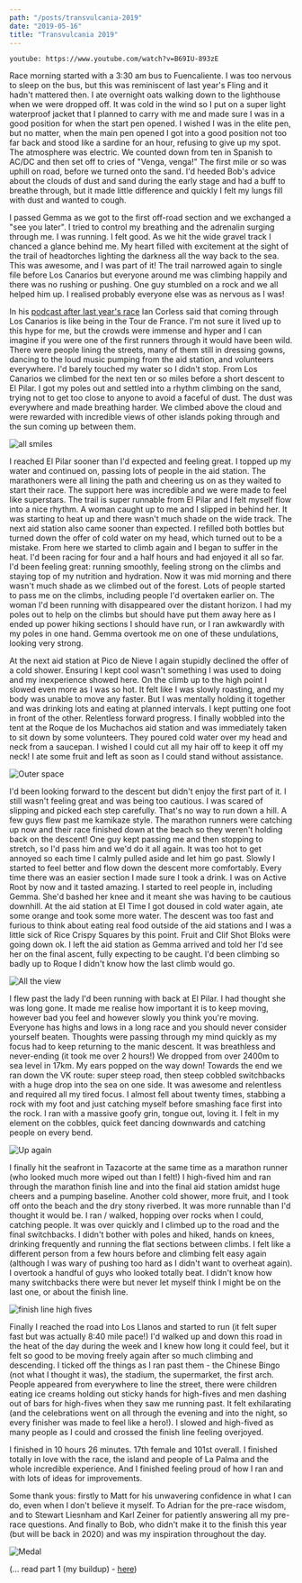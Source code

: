 ```yaml
---
path: "/posts/transvulcania-2019"
date: "2019-05-16"
title: "Transvulcania 2019"
---
```


`youtube: https://www.youtube.com/watch?v=B69IU-893zE`

<!-- end -->
Race morning started with a 3:30 am bus to Fuencaliente. I was too nervous to sleep on the bus, but this was reminiscent of last year's Fling and it hadn't mattered then. I ate overnight oats walking down to the lighthouse when we were dropped off. It was cold in the wind so I put on a super light waterproof jacket that I planned to carry with me and made sure I was in a good position for when the start pen opened. I wished I was in the elite pen, but no matter, when the main pen opened I got into a good position not too far back and stood like a sardine for an hour, refusing to give up my spot. The atmosphere was electric. We counted down from ten in Spanish to AC/DC and then set off to cries of "Venga, venga!" The first mile or so was uphill on road, before we turned onto the sand. I'd heeded Bob's advice about the clouds of dust and sand during the early stage and had a buff to breathe through, but it made little difference and quickly I felt my lungs fill with dust and wanted to cough.

I passed Gemma as we got to the first off-road section and we exchanged a "see you later". I tried to control my breathing and the adrenalin surging through me. I was running. I felt good. As we hit the wide gravel track I chanced a glance behind me. My heart filled with excitement at the sight of the trail of headtorches lighting the darkness all the way back to the sea. This was awesome, and I was part of it! The trail narrowed again to single file before Los Canarios but everyone around me was climbing happily and there was no rushing or pushing. One guy stumbled on a rock and we all helped him up. I realised probably everyone else was as nervous as I was!

In his [podcast after last year's race](https://iancorless.org/2018/05/24/episode-156-kelly-wolfe-brittany-peterson-and-alex-kurt/) Ian Corless said that coming through Los Canarios is like being in the Tour de France. I'm not sure it lived up to this hype for me, but the crowds were immense and hyper and I can imagine if you were one of the first runners through it would have been wild. There were people lining the streets, many of them still in dressing gowns, dancing to the loud music pumping from the aid station, and volunteers everywhere. I'd barely touched my water so I didn't stop. From Los Canarios we climbed for the next ten or so miles before a short descent to El Pilar. I got my poles out and settled into a rhythm climbing on the sand, trying not to get too close to anyone to avoid a faceful of dust. The dust was everywhere and made breathing harder. We climbed above the cloud and were rewarded with incredible views of other islands poking through and the sun coming up between them.

<div class="inline-image-left">
    <img src="../images/transvulcania-2019/smiles.jpg" alt="all smiles" />

I reached El Pilar sooner than I'd expected and feeling great. I topped up my water and continued on, passing lots of people in the aid station. The marathoners were all lining the path and cheering us on as they waited to start their race. The support here was incredible and we were made to feel like superstars. The trail is super runnable from El Pilar and I felt myself flow into a nice rhythm. A woman caught up to me and I slipped in behind her. It was starting to heat up and there wasn't much shade on the wide track. The next aid station also came sooner than expected. I refilled both bottles but turned down the offer of cold water on my head, which turned out to be a mistake. From here we started to climb again and I began to suffer in the heat. I'd been racing for four and a half hours and had enjoyed it all so far. I'd been feeling great: running smoothly, feeling strong on the climbs and  staying top of my nutrition and hydration. Now it was mid morning and there wasn't much shade as we climbed out of the forest. Lots of people started to pass me on the climbs, including people I'd overtaken earlier on. The woman I'd been running with disappeared over the distant horizon. I had my poles out to help on the climbs but should have put them away here as I ended up power hiking sections I should have run, or I ran awkwardly with my poles in one hand. Gemma overtook me on one of these undulations, looking very strong.

At the next aid station at Pico de Nieve I again stupidly declined the offer of a cold shower. Ensuring I kept cool wasn't something I was used to doing and my inexperience showed here. On the climb up to the high point I slowed even more as I was so hot. It felt like I was slowly roasting, and my body was unable to move any faster. But I was mentally holding it together and was drinking lots and eating at planned intervals. I kept putting one foot in front of the other. Relentless forward progress. I finally wobbled into the tent at the Roque de los Muchachos aid station and was immediately taken to sit down by some volunteers. They poured cold water over my head and neck from a saucepan. I wished I could cut all my hair off to keep it off my neck! I ate some fruit and left as soon as I could stand without assistance.

![Outer space](../images/transvulcania-2019/outer-space.jpg)

I'd been looking forward to the descent but didn't enjoy the first part of it. I still wasn't feeling great and was being too cautious. I was scared of slipping and picked each step carefully. That's no way to run down a hill. A few guys flew past me kamikaze style. The marathon runners were catching up now and their race finished down at the beach so they weren't holding back on the descent! One guy kept passing me and then stopping to stretch, so I'd pass him and we'd do it all again. It was too hot to get annoyed so each time I calmly pulled aside and let him go past. Slowly I started to feel better and flow down the descent more comfortably. Every time there was an easier section I made sure I took a drink. I was on Active Root by now and it tasted amazing. I started to reel people in, including Gemma. She'd bashed her knee and it meant she was having to be cautious downhill. At the aid station at El Time I got doused in cold water again, ate some orange and took some more water. The descent was too fast and furious to think about eating real food outside of the aid stations and I was a little sick of Rice Crispy Squares by this point. Fruit and Clif Shot Bloks were going down ok. I left the aid station as Gemma arrived and told her I'd see her on the final ascent, fully expecting to be caught. I'd been climbing so badly up to Roque I didn't know how the last climb would go.

![All the view](../images/transvulcania-2019/all-the-view.jpg)

I flew past the lady I'd been running with back at El Pilar. I had thought she was long gone. It made me realise how important it is to keep moving, however bad you feel and however slowly you think you're moving. Everyone has highs and lows in a long race and you should never consider yourself beaten. Thoughts were passing through my mind quickly as my focus had to keep returning to the manic descent. It was breathless and never-ending (it took me over 2 hours!) We dropped from over 2400m to sea level in 17km. My ears popped on the way down! Towards the end we ran down the VK route: super steep road, then steep cobbled switchbacks with a huge drop into the sea on one side. It was awesome and relentless and required all my tired focus. I almost fell about twenty times, stabbing a rock with my foot and just catching myself before smashing face first into the rock. I ran with a massive goofy grin, tongue out, loving it. I felt in my element on the cobbles, quick feet dancing downwards and catching people on every bend.

<div class="inline-image-right">
    <img src="../images/transvulcania-2019/back-up.jpg" alt="Up again" />
</div>

I finally hit the seafront in Tazacorte at the same time as a marathon runner (who looked much more wiped out than I felt!) I high-fived him and ran through the marathon finish line and into the final aid station amidst huge cheers and a pumping baseline. Another cold shower, more fruit, and I took off onto the beach and the dry stony riverbed. It was more runnable than I'd thought it would be. I ran / walked, hopping over rocks when I could, catching people. It was over quickly and I climbed up to the road and the final switchbacks. I didn't bother with poles and hiked, hands on knees, drinking frequently and running the flat sections between climbs. I felt like a different person from a few hours before and climbing felt easy again (although I was wary of pushing too hard as I didn't want to overheat again).  I overtook a handful of guys who looked totally beat. I didn't know how many switchbacks there were but never let myself think I might be on the last one, or about the finish line.

<div class="inline-image-left">
    <img src="../images/transvulcania-2019/high-fives.jpg" alt="finish line high fives" />
</div>

Finally I reached the road into Los Llanos and started to run (it felt super fast but was actually 8:40 mile pace!) I'd walked up and down this road in the heat of the day during the week and I knew how long it could feel, but it felt so good to be moving freely again after so much climbing and descending. I ticked off the things as I ran past them - the Chinese Bingo (not what I thought it was), the stadium, the supermarket, the first arch. People appeared from everywhere to line the street, there were children eating ice creams holding out sticky hands for high-fives and men dashing out of bars for high-fives when they saw me running past. It felt exhilarating (and the celebrations went on all through the evening and into the night, so every finisher was made to feel like a hero!). I slowed and high-fived as many people as I could and crossed the finish line feeling overjoyed.

I finished in 10 hours 26 minutes. 17th female and 101st overall. I finished totally in love with the race, the island and people of La Palma and the whole incredible experience. And I finished feeling proud of how I ran and with lots of ideas for improvements.

Some thank yous: firstly to Matt for his unwavering confidence in what I can do, even when I don't believe it myself. To Adrian for the pre-race wisdom, and to Stewart Liesnham and Karl Zeiner for patiently answering all my pre-race questions. And finally to Bob, who didn't make it to the finish this year (but will be back in 2020) and was my inspiration throughout the day.

![Medal](../images/transvulcania-2019/medal.jpg)

(... read part 1 (my buildup) - [here](./transvulcania-2019-the-build-up))